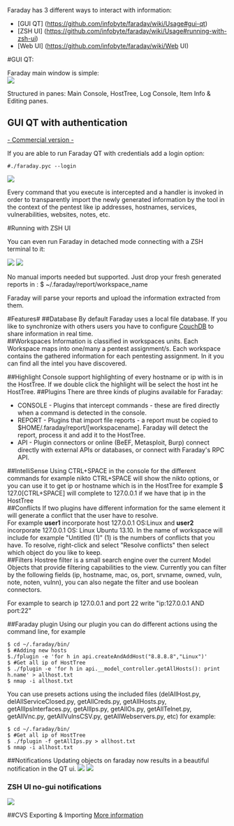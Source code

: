 Faraday has 3 different ways to interact with information:
* [GUI QT] (https://github.com/infobyte/faraday/wiki/Usage#gui-qt)
* [ZSH UI] (https://github.com/infobyte/faraday/wiki/Usage#running-with-zsh-ui)
* [Web UI] (https://github.com/infobyte/faraday/wiki/Web UI)

#GUI QT:

Faraday main window is simple:  
![](https://raw.github.com/wiki/infobyte/faraday/images/Faraday-Mainwindow.png)

Structured in panes: Main Console, HostTree, Log Console, Item Info & Editing panes.

## GUI QT with authentication
[- Commercial version -](https://www.faradaysec.com/#download)

If you are able to run Faraday QT with credentials add a login option:

`#./faraday.pyc --login`

![](https://raw.github.com/wiki/infobyte/faraday/images/faraday_guiqt_login.png)

Every command that you execute is intercepted and a handler is invoked in order to transparently import the newly generated information by the tool in the context of the pentest like ip addresses, hostnames, services, vulnerabilities, websites, notes, etc.

#Running with ZSH UI

You can even run Faraday in detached mode connecting with a ZSH terminal to it:

![](https://raw.github.com/wiki/infobyte/faraday/images/no-ui.png)
![](https://raw.github.com/wiki/infobyte/faraday/images/no-ui2.png)

No manual imports needed but supported. Just drop your fresh generated reports in :
    $ ~/.faraday/report/workspace_name

Faraday will parse your reports and upload the information extracted from them.

#Features#
##Database
By default Faraday uses  a local file database. If you like to synchronize with others users you have to configure [CouchDB](CouchDB) to share information in real time.  
##Workspaces
Information is classified in workspaces units. Each Workspace maps into one/many a pentest assignment/s. 
Each workspace contains the gathered information for each pentesting assignment. In it you can find all the intel you have discovered.

##Highlight
Console support highlighting of every hostname or ip with is in the HostTree. If we double click the highlight will be select the host int he HostTree.
##Plugins
There are three kinds of plugins available for Faraday:
 * CONSOLE - Plugins that intercept commands - these are fired directly when a command is detected in the console.
 * REPORT - Plugins that import file reports - a report must be copied to $HOME/.faraday/report/[workspacename]. Faraday will detect the report, process it and add it to the HostTree.
 * API - Plugin connectors or online (BeEF, Metasploit, Burp) connect directly with external APIs or databases, or connect with Faraday's RPC API.

##IntelliSense
Using CTRL+SPACE in the console for the different commands for example nikto CTRL+SPACE will show the nikto options, or you can use it to get ip or hostname which is in the HostTree for example $ 127.0[CTRL+SPACE] will complete to 127.0.0.1 if we have that ip in the HostTree  
##Conflicts
If two plugins have different information for the same element it will generate a conflict that the user have to resolve.  
For example **user1** incorporate host 127.0.0.1 OS:Linux and **user2** incorporate 127.0.0.1 OS: Linux Ubuntu 13.10. In the name of workspace will include for example "Untitled (1)" (1) is the numbers of conflicts that you have. To resolve, right-click and select "Resolve conflicts" then select which object do you like to keep.  
##Filters
Hostree filter is a small search engine over the current Model Objects that provide filtering capabilities to the view. Currently you can filter by the following fields (ip, hostname, mac, os, port, srvname, owned, vuln, note, noten, vulnn), you can also negate the filter and use boolean connectors.
  
For example to search ip 127.0.0.1 and port 22 write "ip:127.0.0.1 AND port:22"  

##Faraday plugin
Using our plugin you can do different actions using the command line, for example
```
$ cd ~/.faraday/bin/
$ #Adding new hosts 
$./fplugin -e 'for h in api.createAndAddHost("8.8.8.8","Linux")'
$ #Get all ip of HostTree
$ ./fplugin -e 'for h in api.__model_controller.getAllHosts(): print h.name' > allhost.txt
$ nmap -i allhost.txt
```

You can use presets actions using the included files (delAllHost.py, delAllServiceClosed.py, getAllCreds.py, getAllHosts.py, getAllIpsInterfaces.py, getAllIps.py, getAllOs.py, getAllTelnet.py, getAllVnc.py, getAllVulnsCSV.py, getAllWebservers.py, etc) for example: 

```
$ cd ~/.faraday/bin/
$ #Get all ip of HostTree
$ ./fplugin -f getAllIps.py > allhost.txt
$ nmap -i allhost.txt
```
##Notifications
Updating objects on faraday now results in a beautiful notification in the QT ui.
![](https://raw.github.com/wiki/infobyte/faraday/images/faraday_notifications.png)
![](https://raw.github.com/wiki/infobyte/faraday/images/faraday_notifications_more.png)

### ZSH UI no-gui notifications
![](https://raw.githubusercontent.com/wiki/infobyte/faraday/images/faraday_gui_notifi.png)

##CVS Exporting & Importing
[More information](Exporting-the-information)